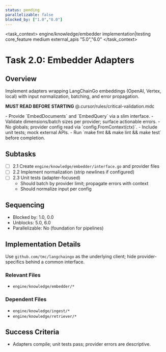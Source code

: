 ```yaml
---
status: pending
parallelizable: false
blocked_by: ["1.0","0.0"]
---
```


<task_context>
<domain>engine/knowledge/embedder</domain>
<type>implementation|testing</type>
<scope>core_feature</scope>
<complexity>medium</complexity>
<dependencies>external_apis</dependencies>
<unblocks>"5.0","6.0"</unblocks>
</task_context>

# Task 2.0: Embedder Adapters

## Overview
Implement adapters wrapping LangChainGo embeddings (OpenAI, Vertex, local) with input normalization, batching, and error propagation.

<import>**MUST READ BEFORE STARTING** @.cursor/rules/critical-validation.mdc</import>

<requirements>
- Provide `EmbedDocuments` and `EmbedQuery` via a slim interface.
- Validate dimensions/batch sizes per provider; surface actionable errors.
- No globals; provider config read via `config.FromContext(ctx)`.
- Include unit tests; mock external APIs.
- Run `make fmt && make lint && make test` before completion.
</requirements>

## Subtasks
- [ ] 2.1 Create `engine/knowledge/embedder/interface.go` and provider files
- [ ] 2.2 Implement normalization (strip newlines if configured)
- [ ] 2.3 Unit tests (adapter-focused)
  - Should batch by provider limit; propagate errors with context
  - Should normalize input per config

## Sequencing
- Blocked by: 1.0, 0.0
- Unblocks: 5.0, 6.0
- Parallelizable: No (foundation for pipelines)

## Implementation Details
Use `github.com/tmc/langchaingo` as the underlying client; hide provider-specifics behind a common interface.

### Relevant Files
- `engine/knowledge/embedder/*`

### Dependent Files
- `engine/knowledge/ingest/*`
- `engine/knowledge/retriever/*`

## Success Criteria
- Adapters compile; unit tests pass; provider errors are descriptive.
